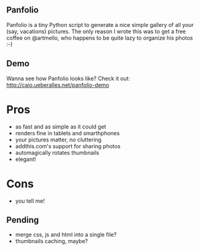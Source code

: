 Panfolio
--------

Panfolio is a tiny Python script to generate a nice simple gallery of all your (say, vacations) pictures. The only reason I wrote this was to get a free coffee on @artmello, who happens to be quite lazy to organize his photos :-)

Demo
----

Wanna see how Panfolio looks like? Check it out: http://caio.ueberalles.net/panfolio-demo

Pros
====

- as fast and as simple as it could get
- renders fine in tablets and smarthphones
- your pictures matter, no cluttering
- addthis.com's support for sharing photos
- automagically rotates thumbnails
- elegant!

Cons
====

- you tell me!

Pending
-------

- merge css, js and html into a single file?
- thumbnails caching, maybe?
